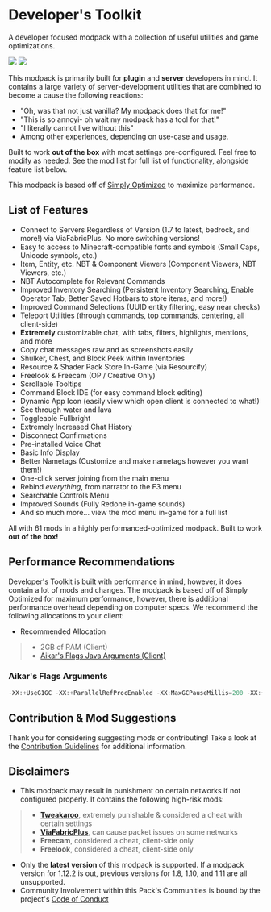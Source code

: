 # Developer's Toolkit
A developer focused modpack with a collection of useful utilities and game optimizations.

[<img src="https://cdn.jsdelivr.net/npm/@intergrav/devins-badges@3/assets/cozy/available/modrinth_vector.svg">](https://modrinth.com/modpack/developer-toolkit)
[<img src="https://cdn.jsdelivr.net/npm/@intergrav/devins-badges@3/assets/cozy/available/github_vector.svg">](https://github.com/JosTheDude/developer-toolkit/)

This modpack is primarily built for **plugin** and **server** developers in mind. It contains a large variety of server-development utilities that are combined to become a cause the following reactions:
- "Oh, was that not just vanilla? My modpack does that for me!"
- "This is so annoyi- oh wait my modpack has a tool for that!"
- "I literally cannot live without this"
- Among other experiences, depending on use-case and usage.

Built to work **out of the box** with most settings pre-configured. Feel free to modify as needed. See the mod list for full list of functionality, alongside feature list below.

This modpack is based off of [Simply Optimized](https://modrinth.com/modpack/sop) to maximize performance.

## List of Features
- Connect to Servers Regardless of Version (1.7 to latest, bedrock, and more!) via ViaFabricPlus. No more switching versions!
- Easy to access to Minecraft-compatible fonts and symbols (Small Caps, Unicode symbols, etc.)
- Item, Entity, etc. NBT & Component Viewers (Component Viewers, NBT Viewers, etc.)
- NBT Autocomplete for Relevant Commands
- Improved Inventory Searching (Persistent Inventory Searching, Enable Operator Tab, Better Saved Hotbars to store items, and more!)
- Improved Command Selections (UUID entity filtering, easy near checks)
- Teleport Utilities (through commands, top commands, centering, all client-side)
- **Extremely** customizable chat, with tabs, filters, highlights, mentions, and more
- Copy chat messages raw and as screenshots easily
- Shulker, Chest, and Block Peek within Inventories
- Resource & Shader Pack Store In-Game (via Resourcify)
- Freelook & Freecam (OP / Creative Only)
- Scrollable Tooltips
- Command Block IDE (for easy command block editing)
- Dynamic App Icon (easily view which open client is connected to what!)
- See through water and lava
- Toggleable Fullbright
- Extremely Increased Chat History
- Disconnect Confirmations
- Pre-installed Voice Chat
- Basic Info Display
- Better Nametags (Customize and make nametags however you want them!)
- One-click server joining from the main menu
- Rebind _everything_, from narrator to the F3 menu
- Searchable Controls Menu
- Improved Sounds (Fully Redone in-game sounds)
- And so much more... view the mod menu in-game for a full list

All with 61 mods in a highly performanced-optimized modpack. Built to work __out of the box!__

## Performance Recommendations
Developer's Toolkit is built with performance in mind, however, it does contain a lot of mods and changes. The modpack is based off of Simply Optimized for maximum performance, however, there is additional performance overhead depending on computer specs. We recommend the following allocations to your client:
- Recommended Allocation
> * 2GB of RAM (Client)
> * [Aikar's Flags Java Arguments (Client)](https://github.com/JosTheDude/developer-toolkit?tab=readme-ov-file#aikars-flags-arguments)

### Aikar's Flags Arguments
```java
-XX:+UseG1GC -XX:+ParallelRefProcEnabled -XX:MaxGCPauseMillis=200 -XX:+UnlockExperimentalVMOptions -XX:+DisableExplicitGC -XX:+AlwaysPreTouch -XX:G1NewSizePercent=30 -XX:G1MaxNewSizePercent=40 -XX:G1HeapRegionSize=8M -XX:G1ReservePercent=20 -XX:G1HeapWastePercent=5 -XX:G1MixedGCCountTarget=4 -XX:InitiatingHeapOccupancyPercent=15 -XX:G1MixedGCLiveThresholdPercent=90 -XX:G1RSetUpdatingPauseTimePercent=5 -XX:SurvivorRatio=32 -XX:+PerfDisableSharedMem -XX:MaxTenuringThreshold=1 -Dusing.aikars.flags=https://mcflags.emc.gs -Daikars.new.flags=true
```

## Contribution & Mod Suggestions
Thank you for considering suggesting mods or contributing! Take a look at the [Contribution Guidelines](https://github.com/JosTheDude/developer-toolkit/blob/main/CONTRIBUTING.md) for additional information.

## Disclaimers
- This modpack may result in punishment on certain networks if not configured properly. It contains the following high-risk mods:
> * [**Tweakaroo**](https://modrinth.com/mod/tweakeroo), extremely punishable & considered a cheat with certain settings
> * [**ViaFabricPlus**](https://modrinth.com/mod/viafabricplus), can cause packet issues on some networks
> * **Freecam**, considered a cheat, client-side only
> * **Freelook**, considered a cheat, client-side only
- Only the **latest version** of this modpack is supported. If a modpack version for 1.12.2 is out, previous versions for 1.8, 1.10, and 1.11 are all unsupported.
- Community Involvement within this Pack's Communities is bound by the project's [Code of Conduct](https://github.com/JosTheDude/developer-toolkit/blob/main/CODE_OF_CONDUCT.md)
